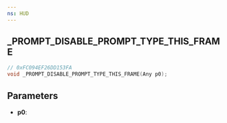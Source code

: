 ```yaml
---
ns: HUD
---
```

## _PROMPT_DISABLE_PROMPT_TYPE_THIS_FRAME

```c
// 0xFC094EF26DD153FA
void _PROMPT_DISABLE_PROMPT_TYPE_THIS_FRAME(Any p0);
```

## Parameters
* **p0**:
